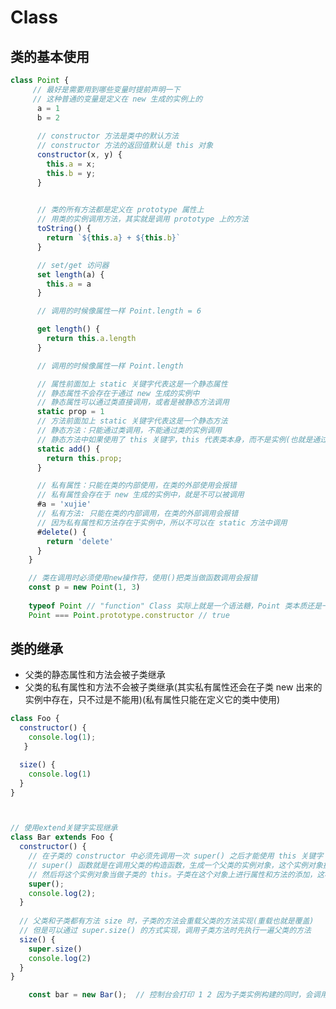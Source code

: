 <!--
 * @Author: x09898 coder_xujie@163.com
 * @Date: 2022-08-15 15:20:39
 * @LastEditors: xujie 1607526161@qq.com
 * @FilePath: \HTML-CSS-Javascript-\JAVAScript+ES6\ES6\Class.md
 * @Description: Class的用法
-->
# Class

## 类的基本使用

```js
class Point {
     // 最好是需要用到哪些变量时提前声明一下 
     // 这种普通的变量是定义在 new 生成的实例上的
      a = 1
      b = 2
      
      // constructor 方法是类中的默认方法
      // constructor 方法的返回值默认是 this 对象
      constructor(x, y) {
        this.a = x;
        this.b = y;
      }

      
      // 类的所有方法都是定义在 prototype 属性上
      // 用类的实例调用方法，其实就是调用 prototype 上的方法
      toString() {
        return `${this.a} + ${this.b}`
      }

      // set/get 访问器
      set length(a) {
        this.a = a
      }

      // 调用的时候像属性一样 Point.length = 6

      get length() {
        return this.a.length
      }

      // 调用的时候像属性一样 Point.length

      // 属性前面加上 static 关键字代表这是一个静态属性
      // 静态属性不会存在于通过 new 生成的实例中
      // 静态属性可以通过类直接调用，或者是被静态方法调用
      static prop = 1
      // 方法前面加上 static 关键字代表这是一个静态方法
      // 静态方法：只能通过类调用，不能通过类的实例调用
      // 静态方法中如果使用了 this 关键字，this 代表类本身，而不是实例(也就是通过 this 可以来调用静态属性)
      static add() {
        return this.prop;
      }

      // 私有属性：只能在类的内部使用，在类的外部使用会报错
      // 私有属性会存在于 new 生成的实例中，就是不可以被调用
      #a = 'xujie'
      // 私有方法: 只能在类的内部调用，在类的外部调用会报错
      // 因为私有属性和方法存在于实例中，所以不可以在 static 方法中调用
      #delete() {
        return 'delete'
      }
    }

    // 类在调用时必须使用new操作符，使用()把类当做函数调用会报错
    const p = new Point(1, 3)
    
    typeof Point // "function" Class 实际上就是一个语法糖，Point 类本质还是一个函数
    Point === Point.prototype.constructor // true
```

## 类的继承

* 父类的静态属性和方法会被子类继承
* 父类的私有属性和方法不会被子类继承(其实私有属性还会在子类 new 出来的实例中存在，只不过是不能用)(私有属性只能在定义它的类中使用)

```js
class Foo {
  constructor() {
    console.log(1);
   }

  size() {
    console.log(1)
  }
}



// 使用extend关键字实现继承
class Bar extends Foo {
  constructor() {
    // 在子类的 constructor 中必须先调用一次 super() 之后才能使用 this 关键字
    // super() 函数就是在调用父类的构造函数，生成一个父类的实例对象，这个实例对象拥有父类上的属方法
    // 然后将这个实例对象当做子类的 this。子类在这个对象上进行属性和方法的添加，这样来实现子类例既有父类的方法属性又有自身的方法属性
    super();
    console.log(2);
  }
  
  // 父类和子类都有方法 size 时，子类的方法会重载父类的方法实现(重载也就是覆盖)
  // 但是可以通过 super.size() 的方式实现，调用子类方法时先执行一遍父类的方法
  size() {
    super.size()
    console.log(2)
  }
}

    const bar = new Bar();  // 控制台会打印 1 2 因为子类实例构建的同时，会调用super()执行一次父类的构造
```
